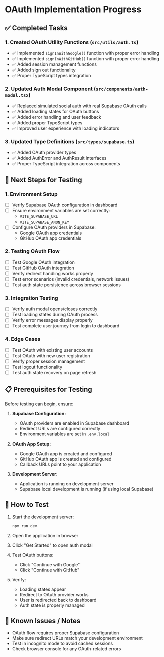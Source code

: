# OAuth Implementation Progress

## ✅ Completed Tasks

### 1. Created OAuth Utility Functions (`src/utils/auth.ts`)
- ✅ Implemented `signInWithGoogle()` function with proper error handling
- ✅ Implemented `signInWithGitHub()` function with proper error handling
- ✅ Added session management functions
- ✅ Added sign out functionality
- ✅ Proper TypeScript types integration

### 2. Updated Auth Modal Component (`src/components/auth-modal.tsx`)
- ✅ Replaced simulated social auth with real Supabase OAuth calls
- ✅ Added loading states for OAuth buttons
- ✅ Added error handling and user feedback
- ✅ Added proper TypeScript types
- ✅ Improved user experience with loading indicators

### 3. Updated Type Definitions (`src/types/supabase.ts`)
- ✅ Added OAuth provider types
- ✅ Added AuthError and AuthResult interfaces
- ✅ Proper TypeScript integration across components

## 🔄 Next Steps for Testing

### 1. Environment Setup
- [ ] Verify Supabase OAuth configuration in dashboard
- [ ] Ensure environment variables are set correctly:
  - `VITE_SUPABASE_URL`
  - `VITE_SUPABASE_ANON_KEY`
- [ ] Configure OAuth providers in Supabase:
  - Google OAuth app credentials
  - GitHub OAuth app credentials

### 2. Testing OAuth Flow
- [ ] Test Google OAuth integration
- [ ] Test GitHub OAuth integration
- [ ] Verify redirect handling works properly
- [ ] Test error scenarios (invalid credentials, network issues)
- [ ] Test auth state persistence across browser sessions

### 3. Integration Testing
- [ ] Verify auth modal opens/closes correctly
- [ ] Test loading states during OAuth process
- [ ] Verify error messages display properly
- [ ] Test complete user journey from login to dashboard

### 4. Edge Cases
- [ ] Test OAuth with existing user accounts
- [ ] Test OAuth with new user registration
- [ ] Verify proper session management
- [ ] Test logout functionality
- [ ] Test auth state recovery on page refresh

## 📋 Prerequisites for Testing

Before testing can begin, ensure:

1. **Supabase Configuration:**
   - OAuth providers are enabled in Supabase dashboard
   - Redirect URLs are configured correctly
   - Environment variables are set in `.env.local`

2. **OAuth App Setup:**
   - Google OAuth app is created and configured
   - GitHub OAuth app is created and configured
   - Callback URLs point to your application

3. **Development Server:**
   - Application is running on development server
   - Supabase local development is running (if using local Supabase)

## 🚀 How to Test

1. Start the development server:
   ```bash
   npm run dev
   ```

2. Open the application in browser

3. Click "Get Started" to open auth modal

4. Test OAuth buttons:
   - Click "Continue with Google"
   - Click "Continue with GitHub"

5. Verify:
   - Loading states appear
   - Redirect to OAuth provider works
   - User is redirected back to dashboard
   - Auth state is properly managed

## 🐛 Known Issues / Notes

- OAuth flow requires proper Supabase configuration
- Make sure redirect URLs match your development environment
- Test in incognito mode to avoid cached sessions
- Check browser console for any OAuth-related errors
